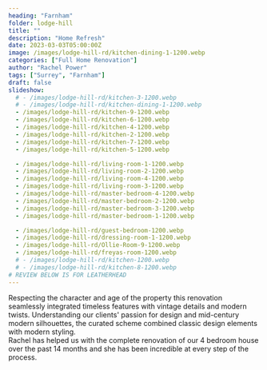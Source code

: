 ```yaml
---
heading: "Farnham"
folder: lodge-hill
title: ""
description: "Home Refresh"
date: 2023-03-03T05:00:00Z
image: /images/lodge-hill-rd/kitchen-dining-1-1200.webp
categories: ["Full Home Renovation"]
author: "Rachel Power"
tags: ["Surrey", "Farnham"]
draft: false
slideshow:
  # - /images/lodge-hill-rd/kitchen-3-1200.webp
  # - /images/lodge-hill-rd/kitchen-dining-1-1200.webp
  - /images/lodge-hill-rd/kitchen-9-1200.webp
  - /images/lodge-hill-rd/kitchen-6-1200.webp
  - /images/lodge-hill-rd/kitchen-4-1200.webp
  - /images/lodge-hill-rd/kitchen-2-1200.webp
  - /images/lodge-hill-rd/kitchen-7-1200.webp
  - /images/lodge-hill-rd/kitchen-5-1200.webp

  - /images/lodge-hill-rd/living-room-1-1200.webp
  - /images/lodge-hill-rd/living-room-2-1200.webp
  - /images/lodge-hill-rd/living-room-4-1200.webp
  - /images/lodge-hill-rd/living-room-3-1200.webp
  - /images/lodge-hill-rd/master-bedroom-4-1200.webp
  - /images/lodge-hill-rd/master-bedroom-2-1200.webp
  - /images/lodge-hill-rd/master-bedroom-3-1200.webp
  - /images/lodge-hill-rd/master-bedroom-1-1200.webp

  - /images/lodge-hill-rd/guest-bedroom-1200.webp
  - /images/lodge-hill-rd/dressing-room-1-1200.webp
  - /images/lodge-hill-rd/Ollie-Room-9-1200.webp
  - /images/lodge-hill-rd/freyas-room-1200.webp
  # - /images/lodge-hill-rd/kitchen-1200.webp
  # - /images/lodge-hill-rd/kitchen-8-1200.webp
# REVIEW BELOW IS FOR LEATHERHEAD
---
```


Respecting the character and age of the property this renovation seamlessly integrated timeless features with vintage details and modern twists.  Understanding our clients' passion for design and mid-century modern silhouettes, the curated scheme combined classic design elements with modern styling.  
<Testimonial link="https://www.houzz.co.uk/viewReview/2121237/rachel-power-design-review">
Rachel has helped us with the complete renovation of our 4 bedroom house over the past 14 months and she has been incredible at every step of the process.
</Testimonial>